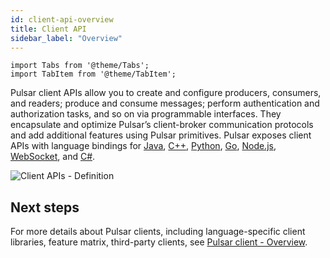 ```yaml
---
id: client-api-overview
title: Client API
sidebar_label: "Overview"
---
```


````mdx-code-block
import Tabs from '@theme/Tabs';
import TabItem from '@theme/TabItem';
````

Pulsar client APIs allow you to create and configure producers, consumers, and readers; produce and consume messages; perform authentication and authorization tasks, and so on via programmable interfaces. They encapsulate and optimize Pulsar’s client-broker communication protocols and add additional features using Pulsar primitives. Pulsar exposes client APIs with language bindings for [Java](client-libraries-java.md), [C++](client-libraries-cpp.md), [Python](client-libraries-python.md), [Go](client-libraries-go.md), [Node.js](client-libraries-node.md), [WebSocket](client-libraries-websocket.md), and [C#](client-libraries-dotnet.md).

![Client APIs - Definition](/assets/client-api-definition.svg)

## Next steps

For more details about Pulsar clients, including language-specific client libraries, feature matrix, third-party clients, see [Pulsar client - Overview](client-libraries.md).